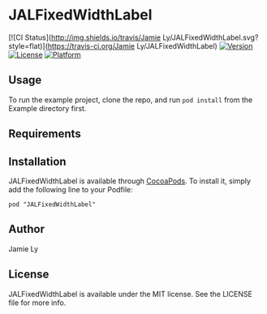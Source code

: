 # JALFixedWidthLabel

[![CI Status](http://img.shields.io/travis/Jamie Ly/JALFixedWidthLabel.svg?style=flat)](https://travis-ci.org/Jamie Ly/JALFixedWidthLabel)
[![Version](https://img.shields.io/cocoapods/v/JALFixedWidthLabel.svg?style=flat)](http://cocoadocs.org/docsets/JALFixedWidthLabel)
[![License](https://img.shields.io/cocoapods/l/JALFixedWidthLabel.svg?style=flat)](http://cocoadocs.org/docsets/JALFixedWidthLabel)
[![Platform](https://img.shields.io/cocoapods/p/JALFixedWidthLabel.svg?style=flat)](http://cocoadocs.org/docsets/JALFixedWidthLabel)

## Usage

To run the example project, clone the repo, and run `pod install` from the Example directory first.

## Requirements

## Installation

JALFixedWidthLabel is available through [CocoaPods](http://cocoapods.org). To install
it, simply add the following line to your Podfile:

    pod "JALFixedWidthLabel"

## Author

Jamie Ly

## License

JALFixedWidthLabel is available under the MIT license. See the LICENSE file for more info.

